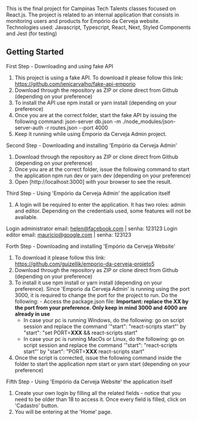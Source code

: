 This is the final project for Campinas Tech Talents classes focused on React.js. The project is related to an internal application that consists in monitoring users and products for Empório da Cerveja website.
Technologies used: Javascript, Typescript, React, Next, Styled Components and Jest (for testing)

## Getting Started

First Step - Downloading and using fake API
  1. This project is using a fake API. To download it please follow this link: https://github.com/jenicarvalho/fake-api-emporio
  2. Download through the repository as ZIP or clone direct from Github (depending on your preference)
  3. To install the API use npm install or yarn install (depending on your preference)
  4. Once you are at the correct folder, start the fake API by issuing the following command: json-server db.json -m ./node_modules/json-server-auth -r routes.json --port 4000
  5. Keep it running while using Emporio da Cerveja Admin project.

Second Step - Downloading and installing 'Empório da Cerveja Admin'
  1. Download through the repository as ZIP or clone direct from Github (depending on your preference)
  2. Once you are at the correct folder, issue the following command to start the application npm run dev or yarn dev (depending on your preference)
  3. Open [http://localhost:3000] with your browser to see the result.

Third Step - Using 'Empório da Cerveja Admin' the application itself
  1. A login will be required to enter the application. It has two roles: admin and editor. Depending on the credentials used, some features will not be available.

  Login administrator
  email: helen@facebook.com | senha: 123123
  Login editor
  email: mauricio@google.com | senha: 123123

Forth Step - Downloading and installing 'Empório da Cerveja Website'
  1. To download it please follow this link: https://github.com/guizellik/emporio-da-cerveja-projeto5
  2. Download through the repository as ZIP or clone direct from Github (depending on your preference)
  3. To install it use npm install or yarn install (depending on your preference). Since 'Emporio da Cerveja Admin' is running using the port 3000, it is required to change the port for the project to run. Do the following:
    - Access the package.json file:
    **Important: replace the **XX** by the port from your preference. Only keep in mind 3000 and 4000 are already in use**
      - In case your pc is running Windows, do the following: go on script session and replace the command '"start": "react-scripts start"' by "start": "set PORT=**XXX** && react-scripts start"
      - In case your pc is running MacOs or Linux, do the following: go on script session and replace the command '"start": "react-scripts start"' by "start": "PORT=**XXX** react-scripts start"
  4. Once the script is corrected, issue the following command inside the folder to start the application npm start or yarn start (depending on your preference)

Fifth Step - Using 'Empório da Cerveja Website' the application itself
  1. Create your own login by filling all the related fields - notice that you need to be older than 18 to access it. Once every field is filled, click on 'Cadastro' button.
  2. You will be entering at the 'Home' page.
